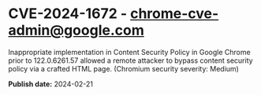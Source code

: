 # CVE-2024-1672 - chrome-cve-admin@google.com

Inappropriate implementation in Content Security Policy in Google Chrome prior to 122.0.6261.57 allowed a remote attacker to bypass content security policy via a crafted HTML page. (Chromium security severity: Medium)

**Publish date:** 2024-02-21
